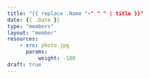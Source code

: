 ```yaml
---
title: "{{ replace .Name "-" " " | title }}"
date: {{ .Date }}
type: "members"
layout: "member"
resources:
    - src: photo.jpg
      params:
          weight: -100
draft: true
---
```


